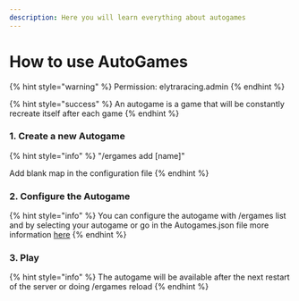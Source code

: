 ```yaml
---
description: Here you will learn everything about autogames
---
```


# How to use AutoGames

{% hint style="warning" %}
Permission: elytraracing.admin
{% endhint %}

{% hint style="success" %}
An autogame is a game that will be constantly recreate itself after each game
{% endhint %}

### 1. Create a new Autogame

{% hint style="info" %}
"/ergames add \[name\]"

Add blank map in the configuration file
{% endhint %}

### 2. Configure the Autogame

{% hint style="info" %}
You can configure the autogame with /ergames list and by selecting your autogame or go in the Autogames.json file more information [here](https://chooseit.gitbook.io/elytraracing/configuration/autogames.json)
{% endhint %}

### 3. Play

{% hint style="info" %}
The autogame will be available after the next restart of the server or doing /ergames reload
{% endhint %}


